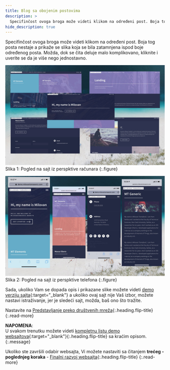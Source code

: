 ```yaml
---
title: Blog sa obojenim postovima
description: >
  Specifinčost ovoga broga može videti klikom na određeni post. Boja tog posta nestaje a prikaže se slika koja se bila zatamnjena... tekst Milovan Tomašević...
hide_description: true
---
```


Specifinčost ovoga broga može videti klikom na određeni post. Boja tog posta nestaje a prikaže se slika koja se bila zatamnjena ispod boje određenog posta. Možda, dok se čita deluje malo komplikovano, kliknite i uverite se da je više nego jednostavno. 

![](/assets/img/sites/demo10/screenshot-from-mac.jpg)
Slika 1: Pogled na sajt iz perspktive računara
{:.figure}

![](/assets/img/sites/demo10/screenshot-from-iphone.jpg)
Slika 2: Pogled na sajt iz perspktive telefona
{:.figure}


Sada, ukoliko Vam se dopada opis i prikazane slike možete videti [demo verziju sajta][demo10]{:target="_blank"} a ukoliko ovaj sajt nije Vaš izbor, možete nastavi istraživanje, jer je sledeći sajt, možda, baš ono što tražite.


Nastavite na [Predstavljanje preko društvenih mreža]{:.heading.flip-title}
{:.read-more}

**NAPOMENA**: <br>U svakom trenutku možete videti [kompletnu listu demo websajtova]{:target="_blank"}{:.heading.flip-title} sa kraćim opisom.
{:.message}


Ukoliko ste završili odabir websajta, Vi možete nastaviti sa čitanjem **trećeg - poglednjeg koraka** - [Finalni razvoj websajta]{:.heading.flip-title}
{:.read-more}

[demo10]: https://www.demo.milovantomasevic.rs/demo10
[Predstavljanje preko društvenih mreža]: predstavljanje-preko-drustvenih-mreza.md
[kompletnu listu demo websajtova]: https://www.demo.milovantomasevic.rs/
[Finalni razvoj websajta]: ../finalni-razvoj-websajta.md